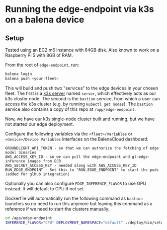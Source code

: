 # Running the edge-endpoint via k3s on a balena device

## Setup
Tested using an EC2 m6 instance with 64GB disk. Also known to work on a Raspberry Pi 5 with 8GB of RAM.

From the root of `edge-endpoint`, run:
```bash
balena login
balena push <your-fleet>
```
This will build and push two "services" to the edge devices in your chosen fleet. The first is a [k3s server](https://docs.k3s.io/architecture) named `server`, which effectively acts as our k3s cluster node. The second is the `bastion` service, from which a user can access the k3s cluster (e.g. by running `kubectl get nodes`). The `bastion` service also contains a copy of this repo at `/app/edge-endpoint`.

Now, we have our k3s single-node cluster built and running, but we have not started our edge deployment.

Configure the following variables via the `<fleet>/Variables` or `<device>/Device Variables` interfaces on the BalenaCloud dashboard:
```
GROUNDLIGHT_API_TOKEN - so that we can authorize the fetching of edge model binaries
AWS_ACCESS_KEY_ID - so we can pull the edge-endpoint and gl-edge-inference images from ECR
AWS_SECRET_ACCESS_KEY - needed along with AWS_ACCESS_KEY_ID
RUN_EDGE_ENDPOINT - Set this to "RUN_EDGE_ENDPOINT" to start the pods (added for glhub integration)
```

Optionally you can also configure `EDGE_INFERENCE_FLAVOR` to use GPU instead. It will default to CPU if not set.

Dockerfile will automatically run the following command as `bastion` launches so no need to run this anymore but leaving this command as a reference if we need to start the clusters manually.

```bash
cd /app/edge-endpoint
INFERENCE_FLAVOR="CPU" DEPLOYMENT_NAMESPACE="default" ./deploy/bin/setup-ee.sh
```
